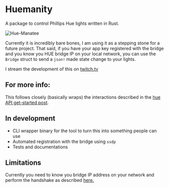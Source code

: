 # Huemanity

A package to control Phillips Hue lights written in Rust.

![Hue-Manatee](https://external-preview.redd.it/waqya42uIaxSwINQAuQK4p5JrQg4MyeafH5lutQRGqI.jpg?auto=webp&s=bc78d2cfe9fcb9320454b821f6ac8bd43b19afba)

Currently it is incredibly bare bones, I am using it as a stepping stone for a
future project. That said, if you have your app key registered with the bridge
and you know you HUE bridge IP on your local network, you can use the `Bridge`
struct to send a `json!` made state change to your lights.

I stream the development of this on [twitch.tv](https://www.twitch.tv/finnkauski)

## For more info:
This follows closely (basically wraps) the interactions described in the
[hue API get-started post](https://developers.meethue.com/develop/get-started-2/).

## In development

- CLI wrapper binary for the tool to turn this into something people can use
- Automated registration with the bridge using `ssdp`
- Tests and documentations

## Limitations

Currently you need to know you bridge IP address on your network and perform the
handshake as described
[here.](https://developers.meethue.com/develop/get-started-2/)
